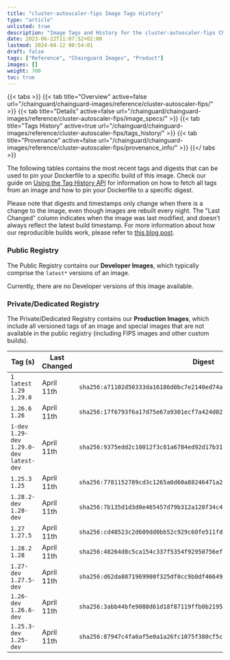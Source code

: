 ```yaml
---
title: "cluster-autoscaler-fips Image Tags History"
type: "article"
unlisted: true
description: "Image Tags and History for the cluster-autoscaler-fips Chainguard Image"
date: 2023-06-22T11:07:52+02:00
lastmod: 2024-04-12 00:54:01
draft: false
tags: ["Reference", "Chainguard Images", "Product"]
images: []
weight: 700
toc: true
---
```


{{< tabs >}}
{{< tab title="Overview" active=false url="/chainguard/chainguard-images/reference/cluster-autoscaler-fips/" >}}
{{< tab title="Details" active=false url="/chainguard/chainguard-images/reference/cluster-autoscaler-fips/image_specs/" >}}
{{< tab title="Tags History" active=true url="/chainguard/chainguard-images/reference/cluster-autoscaler-fips/tags_history/" >}}
{{< tab title="Provenance" active=false url="/chainguard/chainguard-images/reference/cluster-autoscaler-fips/provenance_info/" >}}
{{</ tabs >}}

The following tables contains the most recent tags and digests that can be used to pin your Dockerfile to a specific build of this image. Check our guide on [Using the Tag History API](/chainguard/chainguard-images/using-the-tag-history-api/) for information on how to fetch all tags from an image and how to pin your Dockerfile to a specific digest.

Please note that digests and timestamps only change when there is a change to the image, even though images are rebuilt every night. The "Last Changed" column indicates when the image was last modified, and doesn't always reflect the latest build timestamp. For more information about how our reproducible builds work, please refer to [this blog post](https://www.chainguard.dev/unchained/reproducing-chainguards-reproducible-image-builds).

### Public Registry
The Public Registry contains our **Developer Images**, which typically comprise the `latest*` versions of an image.

Currently, there are no Developer versions of this image available.

### Private/Dedicated Registry
The Private/Dedicated Registry contains our **Production Images**, which include all versioned tags of an image and special images that are not available in the public registry (including FIPS images and other custom builds).

| Tag (s)                                       | Last Changed | Digest                                                                    |
|-----------------------------------------------|--------------|---------------------------------------------------------------------------|
|  `1` `latest` `1.29` `1.29.0`                 | April 11th   | `sha256:a71102d50333da16186d0bc7e2140ed74a98a84090c4aa762ac96afc52b2b5f4` |
|  `1.26.6` `1.26`                              | April 11th   | `sha256:17f6793f6a17d75e67a9301ecf7a424d02d54ae6eda0bcbf49c1f41c8792d0e0` |
|  `1-dev` `1.29-dev` `1.29.0-dev` `latest-dev` | April 11th   | `sha256:9375edd2c10012f3c81a6784ed92d17b312e530442165330c78c4f08956ff81b` |
|  `1.25.3` `1.25`                              | April 11th   | `sha256:7781152789cd3c1265a0d60a88246471a2aef2348af1f59d2d470691c3276dc3` |
|  `1.28.2-dev` `1.28-dev`                      | April 11th   | `sha256:7b135d1d3d0e465457d79b312a120f34c4ff13429cce20bab8961e3b97228aea` |
|  `1.27` `1.27.5`                              | April 11th   | `sha256:cd48523c2d609dd0bb52c929c60fe511fd1bf150a5cf218885ecde419d7058bf` |
|  `1.28.2` `1.28`                              | April 11th   | `sha256:48264d8c5ca154c337f5354f92950756ef7e1125c1d9e7f0afdd703c38e11e2d` |
|  `1.27-dev` `1.27.5-dev`                      | April 11th   | `sha256:d62da8071969900f325df0cc9b0df46649e2c94e05671f9d478f789ceb4c79ab` |
|  `1.26-dev` `1.26.6-dev`                      | April 11th   | `sha256:3abb44bfe9088d61d18f87119ffb0b2195dbac1e7820a88018333afac715245e` |
|  `1.25.3-dev` `1.25-dev`                      | April 11th   | `sha256:87947c4fa6af5e0a1a26fc1075f380cf5c2766f4f07b6d970037703bb75288d9` |

